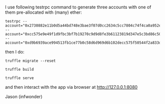 I use following testrpc command to generate three accounts with one of them pre-allocated with (many) ether:
```
testrpc --account="0x2730882e11b0d5a44bd748e3bae3f07d0cc2634c5cc7804c74f4ca0a952ecf82,1000000000000000000000000000000000" --account="0xcc575e9e49f1d9fbc3bf7b19270c9d9d8fe3b61123819d347e5c3bd86c5082e2,0" --account="0xd9b6939ace994513fb1ce77b0c58d6d969d6b102decc575f50544f2a833da54d,0"
```

then I do: 

```
truffle migrate --reset
```
```
truffle build
```
```
truffle serve
```
and then interact with the app via browser at http://127.0.0.1:8080


Jason (infwonder)
